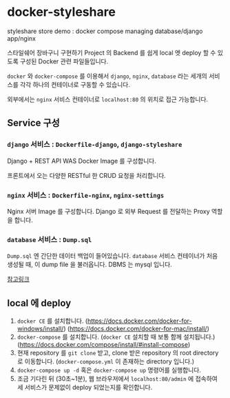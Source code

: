 # docker-styleshare
styleshare store demo : docker compose managing database/django app/nginx

스타일쉐어 장바구니 구현하기 Project 의 Backend 를 쉽게 local 엣 deploy 할 수 있도록 구성된 Docker 관련 파일들입니다.

`docker` 와 `docker-compose` 를 이용해서 `django`, `nginx`, `database` 라는 세개의 서비스를 각각 하나의 컨테이너로 구동할 수 있습니다. 

외부에서는 `nginx` 서비스 컨테이너로 `localhost:80` 의 위치로 접근 가능합니다.

## Service 구성
### `django` 서비스 :  `Dockerfile-django`, `django-styleshare`
Django + REST API WAS Docker Image 를 구성합니다.

프론트에서 오는 다양한 RESTful 한 CRUD 요청을 처리합니다.

### `nginx` 서비스 :  `Dockerfile-nginx`, `nginx-settings` 
Nginx 서버 Image 를 구성합니다. Django 로 외부 Request 를 전달하는 Proxy 역할을 합니다.

### `database` 서비스 : `Dump.sql`
`Dump.sql` 엔 간단한 데이터 백업이 들어있습니다. `database` 서비스 컨테이너가 처음 생성될 때, 이 dump file 을 불러옵니다. DBMS 는 mysql 입니다.

[참고링크](https://hub.docker.com/_/mysql/)

## local 에 deploy
1. `docker CE` 를 설치합니다.  (https://docs.docker.com/docker-for-windows/install/) (https://docs.docker.com/docker-for-mac/install/)
2. `docker-compose` 를 설치합니다. (`docker CE` 설치할 때 보통 함께 설치됩니다.) (https://docs.docker.com/compose/install/#install-compose)
3. 현재 repository 를 `git clone` 받고, clone 받은 repository 의 root directory 로 이동합니다. (`docker-compose.yml` 이 존재하는 directory 입니다.)
4. `docker-compose up -d` 혹은 `docker-compose up` 명령어를 실행합니다.
5. 조금 기다린 뒤 (30초~1분), 웹 브라우저에서 `localhost:80/admin` 에 접속하여 세 서비스가 문제없이 deploy 되었는지를 확인합니다.




